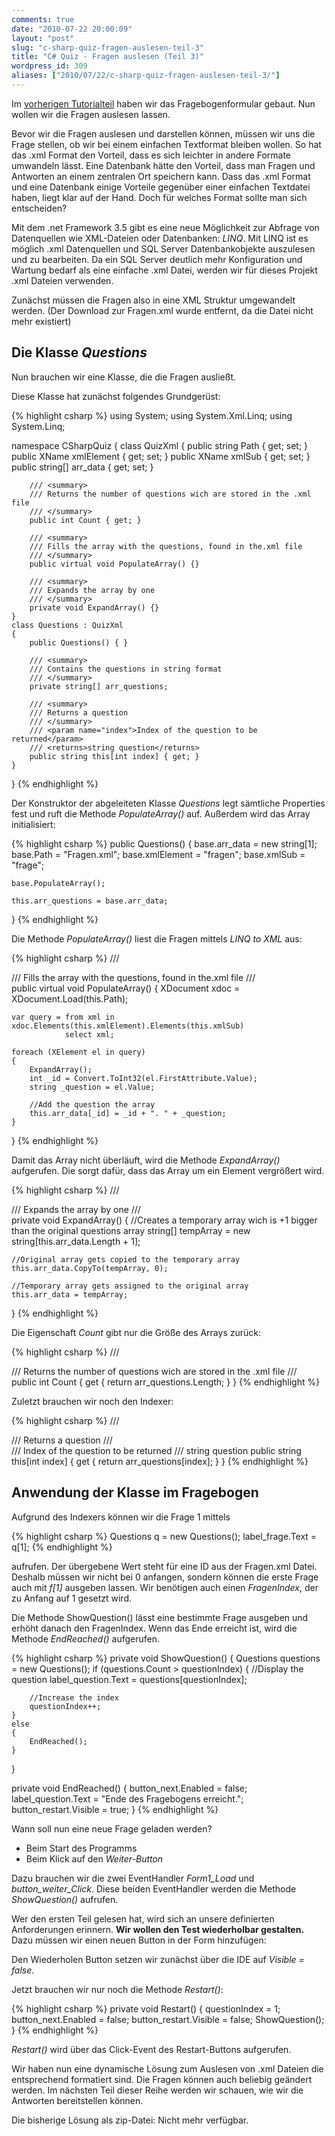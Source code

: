 ```yaml
---
comments: true
date: "2010-07-22 20:00:09"
layout: "post"
slug: "c-sharp-quiz-fragen-auslesen-teil-3"
title: "C# Quiz - Fragen auslesen (Teil 3)"
wordpress_id: 309
aliases: ["2010/07/22/c-sharp-quiz-fragen-auslesen-teil-3/"]
---
```


Im [vorherigen Tutorialteil](http://phansch.net/2010/07/22/c-sharp-quiz-vorbereitung-teil-2) haben wir das Fragebogenformular gebaut. Nun wollen wir die Fragen auslesen lassen.

Bevor wir die Fragen auslesen und darstellen können, müssen wir uns die Frage stellen, ob wir bei einem einfachen Textformat bleiben wollen. So hat das .xml Format den Vorteil, dass es sich leichter in andere Formate umwandeln lässt. Eine Datenbank hätte den Vorteil, dass man Fragen und Antworten an einem zentralen Ort speichern kann.
Dass das .xml Format und eine Datenbank einige Vorteile gegenüber einer einfachen Textdatei haben, liegt klar auf der Hand. Doch für welches Format sollte man sich entscheiden?

Mit dem .net Framework 3.5 gibt es eine neue Möglichkeit zur Abfrage von Datenquellen wie XML-Dateien oder Datenbanken: *LINQ*. Mit LINQ ist es möglich .xml Datenquellen und SQL Server Datenbankobjekte auszulesen und zu bearbeiten. Da ein SQL Server deutlich mehr Konfiguration und Wartung bedarf als eine einfache .xml Datei, werden wir für dieses Projekt .xml Dateien verwenden.

Zunächst müssen die Fragen also in eine XML Struktur umgewandelt werden.
(Der Download zur Fragen.xml wurde entfernt, da die Datei nicht mehr existiert)


## Die Klasse _Questions_


Nun brauchen wir eine Klasse, die die Fragen ausließt.

Diese Klasse hat zunächst folgendes Grundgerüst:

{% highlight csharp  %}
using System;
using System.Xml.Linq;
using System.Linq;

namespace CSharpQuiz
{
    class QuizXml
    {
        public string Path { get; set; }
        public XName xmlElement { get; set; }
        public XName xmlSub { get; set; }
        public string[] arr_data { get; set; }

        /// <summary>
        /// Returns the number of questions wich are stored in the .xml file
        /// </summary>
        public int Count { get; }

        /// <summary>
        /// Fills the array with the questions, found in the.xml file
        /// </summary>
        public virtual void PopulateArray() {}

        /// <summary>
        /// Expands the array by one
        /// </summary>
        private void ExpandArray() {}
    }
    class Questions : QuizXml
    {
        public Questions() { }

        /// <summary>
        /// Contains the questions in string format
        /// </summary>
        private string[] arr_questions;

        /// <summary>
        /// Returns a question
        /// </summary>
        /// <param name="index">Index of the question to be returned</param>
        /// <returns>string question</returns>
        public string this[int index] { get; }
    }
}
{% endhighlight %}

Der Konstruktor der abgeleiteten Klasse _Questions_ legt sämtliche Properties fest und ruft die Methode _PopulateArray()_ auf. Außerdem wird das Array initialisiert:

    
{% highlight csharp  %}
public Questions()
{
    base.arr_data = new string[1];
    base.Path = "Fragen.xml";
    base.xmlElement = "fragen";
    base.xmlSub = "frage";

    base.PopulateArray();

    this.arr_questions = base.arr_data;
}
{% endhighlight %}


Die Methode _PopulateArray()_ liest die Fragen mittels *LINQ to XML* aus:

    
{% highlight csharp  %}
/// <summary>
/// Fills the array with the questions, found in the.xml file
/// </summary>
public virtual void PopulateArray()
{
    XDocument xdoc = XDocument.Load(this.Path);

    var query = from xml in xdoc.Elements(this.xmlElement).Elements(this.xmlSub)
                select xml;

    foreach (XElement el in query)
    {
        ExpandArray();
        int _id = Convert.ToInt32(el.FirstAttribute.Value);
        string _question = el.Value;

        //Add the question the array
        this.arr_data[_id] = _id + ". " + _question;
    }
}
{% endhighlight %}


Damit das Array nicht überläuft, wird die Methode _ExpandArray()_ aufgerufen. Die sorgt dafür, dass das Array um ein Element vergrößert wird.

    
{% highlight csharp  %}
/// <summary>
/// Expands the array by one
/// </summary>
private void ExpandArray()
{
    //Creates a temporary array wich is +1 bigger than the original questions array
    string[] tempArray = new string[this.arr_data.Length + 1];

    //Original array gets copied to the temporary array
    this.arr_data.CopyTo(tempArray, 0);

    //Temporary array gets assigned to the original array
    this.arr_data = tempArray;
}
{% endhighlight %}

Die Eigenschaft _Count_ gibt nur die Größe des Arrays zurück:

    
{% highlight csharp  %}
/// <summary>
/// Returns the number of questions wich are stored in the .xml file
/// </summary>
public int Count
{
    get
    {
        return arr_questions.Length;
    }
}
{% endhighlight %}

Zuletzt brauchen wir noch den Indexer:

    
{% highlight csharp  %}
/// <summary>
/// Returns a question
/// </summary>
/// <param name="index">Index of the question to be returned</param>
/// <returns>string question</returns>
public string this[int index]
{
    get
    {
        return arr_questions[index];
    }
}
{% endhighlight %}

## Anwendung der Klasse im Fragebogen


Aufgrund des Indexers können wir die Frage 1 mittels

    
{% highlight csharp  %}
Questions q = new Questions();
label_frage.Text = q[1];
{% endhighlight %}

aufrufen. Der übergebene Wert steht für eine ID aus der Fragen.xml Datei. Deshalb müssen wir nicht bei 0 anfangen, sondern können die erste Frage auch mit _f[1]_ ausgeben lassen. Wir benötigen auch einen _FragenIndex_, der zu Anfang auf 1 gesetzt wird.

Die Methode ShowQuestion() lässt eine bestimmte Frage ausgeben und erhöht danach den FragenIndex. Wenn das Ende erreicht ist, wird die Methode _EndReached()_ aufgerufen.

    
{% highlight csharp  %}
private void ShowQuestion()
{
    Questions questions = new Questions();
    if (questions.Count > questionIndex)
    {
        //Display the question
        label_question.Text = questions[questionIndex];

        //Increase the index
        questionIndex++;
    }
    else
    {
        EndReached();
    }
}

private void EndReached()
{
    button_next.Enabled = false;
    label_question.Text = "Ende des Fragebogens erreicht.";
    button_restart.Visible = true;
}
{% endhighlight %}


Wann soll nun eine neue Frage geladen werden?



	
  * Beim Start des Programms
  * Beim Klick auf den _Weiter-Button_

Dazu brauchen wir die zwei EventHandler _Form1_Load_ und _button_weiter_Click_. Diese beiden EventHandler werden die Methode _ShowQuestion()_ aufrufen.


Wer den ersten Teil gelesen hat, wird sich an unsere definierten Anforderungen erinnern. **Wir wollen den Test wiederholbar gestalten.**
Dazu müssen wir einen neuen Button in der Form hinzufügen:
<!--[![Fragebogen](http://wpimages.phansch.de/2010/06/quiz_form-150x150.jpg)](http://wpimages.phansch.de/2010/06/quiz_form.jpg)-->

Den Wiederholen Button setzen wir zunächst über die IDE auf _Visible = false_.

Jetzt brauchen wir nur noch die Methode _Restart()_:

    
{% highlight csharp  %}
private void Restart()
{
    questionIndex = 1;
    button_next.Enabled = false;
    button_restart.Visible = false;
    ShowQuestion();
}
{% endhighlight %}


_Restart()_ wird über das Click-Event des Restart-Buttons aufgerufen.

Wir haben nun eine dynamische Lösung zum Auslesen von .xml Dateien die entsprechend formatiert sind. Die Fragen können auch beliebig geändert werden. Im nächsten Teil dieser Reihe werden wir schauen, wie wir die Antworten bereitstellen können.

Die bisherige Lösung als zip-Datei: Nicht mehr verfügbar.
